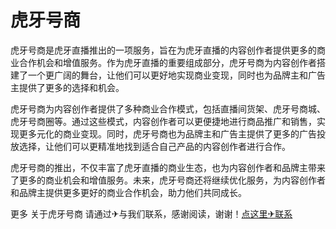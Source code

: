 # 虎牙号商

虎牙号商是虎牙直播推出的一项服务，旨在为虎牙直播的内容创作者提供更多的商业合作机会和增值服务。作为虎牙直播的重要组成部分，虎牙号商为内容创作者搭建了一个更广阔的舞台，让他们可以更好地实现商业变现，同时也为品牌主和广告主提供了更多的选择和机会。

虎牙号商为内容创作者提供了多种商业合作模式，包括直播间货架、虎牙号商城、虎牙号商圈等。通过这些模式，内容创作者可以更便捷地进行商品推广和销售，实现更多元化的商业变现。同时，虎牙号商也为品牌主和广告主提供了更多的广告投放选择，让他们可以更精准地找到适合自己产品的内容创作者进行合作。

虎牙号商的推出，不仅丰富了虎牙直播的商业生态，也为内容创作者和品牌主带来了更多的商业机会和增值服务。未来，虎牙号商还将继续优化服务，为内容创作者和品牌主提供更多更好的商业合作机会，助力他们共同成长。

更多 关于虎牙号商 请通过✈与我们联系，感谢阅读，谢谢！[点这里✈联系](https://gg.k02.cc)